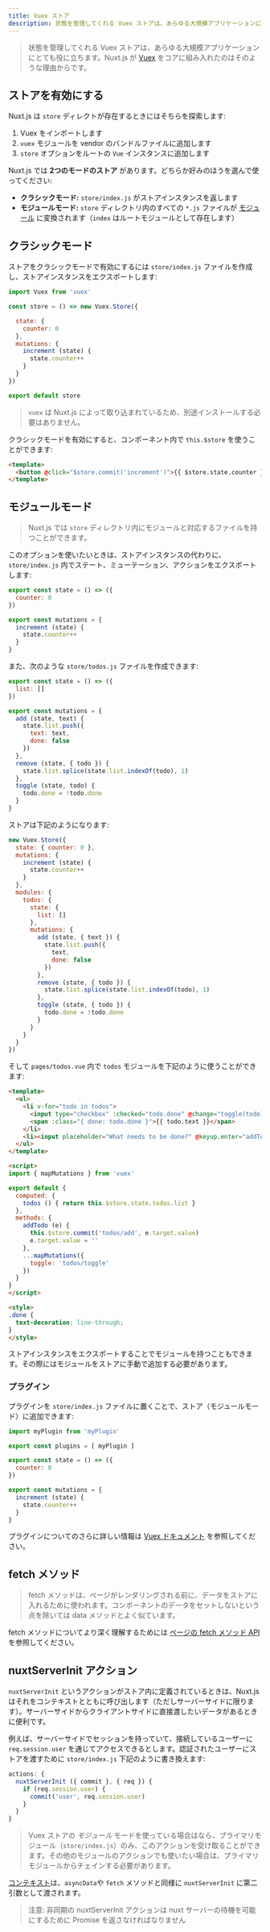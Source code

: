 ```yaml
---
title: Vuex ストア
description: 状態を管理してくれる Vuex ストアは、あらゆる大規模アプリケーションにとても役に立ちます。Nuxt.js が Vuex をコアに組み入れたのはそのような理由からです。
---
```


> 状態を管理してくれる Vuex ストアは、あらゆる大規模アプリケーションにとても役に立ちます。Nuxt.js が [Vuex](https://github.com/vuejs/vuex) をコアに組み入れたのはそのような理由からです。

## ストアを有効にする

Nuxt.js は `store` ディレクトが存在するときにはそちらを探索します:

1. Vuex をインポートします
2. `vuex` モジュールを vendor のバンドルファイルに追加します
3. `store` オプションをルートの `Vue` インスタンスに追加します

Nuxt.js では **2つのモードのストア** があります。どちらか好みのほうを選んで使ってください:

- **クラシックモード:** `store/index.js` がストアインスタンスを返します
- **モジュールモード:** `store` ディレクトリ内のすべての `*.js` ファイルが [モジュール](http://vuex.vuejs.org/en/modules.html) に変換されます（`index` はルートモジュールとして存在します）

## クラシックモード

ストアをクラシックモードで有効にするには `store/index.js` ファイルを作成し、ストアインスタンスをエクスポートします:

```js
import Vuex from 'vuex'

const store = () => new Vuex.Store({

  state: {
    counter: 0
  },
  mutations: {
    increment (state) {
      state.counter++
    }
  }
})

export default store
```

> `vuex` は Nuxt.js によって取り込まれているため、別途インストールする必要はありません。

クラシックモードを有効にすると、コンポーネント内で `this.$store` を使うことができます:

```html
<template>
  <button @click="$store.commit('increment')">{{ $store.state.counter }}</button>
</template>
```

## モジュールモード

> Nuxt.js では `store` ディレクトリ内にモジュールと対応するファイルを持つことができます。

このオプションを使いたいときは、ストアインスタンスの代わりに、`store/index.js` 内でステート、ミューテーション、アクションをエクスポートします:

```js
export const state = () => ({
  counter: 0
})

export const mutations = {
  increment (state) {
    state.counter++
  }
}
```

また、次のような `store/todos.js` ファイルを作成できます:

```js
export const state = () => ({
  list: []
})

export const mutations = {
  add (state, text) {
    state.list.push({
      text: text,
      done: false
    })
  },
  remove (state, { todo }) {
    state.list.splice(state.list.indexOf(todo), 1)
  },
  toggle (state, todo) {
    todo.done = !todo.done
  }
}
```

ストアは下記のようになります:

```js
new Vuex.Store({
  state: { counter: 0 },
  mutations: {
    increment (state) {
      state.counter++
    }
  },
  modules: {
    todos: {
      state: {
        list: []
      },
      mutations: {
        add (state, { text }) {
          state.list.push({
            text,
            done: false
          })
        },
        remove (state, { todo }) {
          state.list.splice(state.list.indexOf(todo), 1)
        },
        toggle (state, { todo }) {
          todo.done = !todo.done
        }
      }
    }
  }
})
```

そして `pages/todos.vue` 内で `todos` モジュールを下記のように使うことができます:

```html
<template>
  <ul>
    <li v-for="todo in todos">
      <input type="checkbox" :checked="todo.done" @change="toggle(todo)">
      <span :class="{ done: todo.done }">{{ todo.text }}</span>
    </li>
    <li><input placeholder="What needs to be done?" @keyup.enter="addTodo"></li>
  </ul>
</template>

<script>
import { mapMutations } from 'vuex'

export default {
  computed: {
    todos () { return this.$store.state.todos.list }
  },
  methods: {
    addTodo (e) {
      this.$store.commit('todos/add', e.target.value)
      e.target.value = ''
    },
    ...mapMutations({
      toggle: 'todos/toggle'
    })
  }
}
</script>

<style>
.done {
  text-decoration: line-through;
}
</style>
```

<div class="Alert">ストアインスタンスをエクスポートすることでモジュールを持つこともできます。その際にはモジュールをストアに手動で追加する必要があります。</div>

### プラグイン

プラグインを `store/index.js` ファイルに置くことで、ストア（モジュールモード）に追加できます:

```js
import myPlugin from 'myPlugin'

export const plugins = [ myPlugin ]

export const state = () => ({
  counter: 0
})

export const mutations = {
  increment (state) {
    state.counter++
  }
}
```

プラグインについてのさらに詳しい情報は [Vuex ドキュメント](https://vuex.vuejs.org/en/plugins.html) を参照してください。

## fetch メソッド

> fetch メソッドは、ページがレンダリングされる前に、データをストアに入れるために使われます。コンポーネントのデータをセットしないという点を除いては data メソッドとよく似ています。

fetch メソッドについてより深く理解するためには [ページの fetch メソッド API](/api/pages-fetch) を参照してください。

## nuxtServerInit アクション

`nuxtServerInit` というアクションがストア内に定義されているときは、Nuxt.js はそれをコンテキストとともに呼び出します（ただしサーバーサイドに限ります）。サーバーサイドからクライアントサイドに直接渡したいデータがあるときに便利です。

例えば、サーバーサイドでセッションを持っていて、接続しているユーザーに `req.session.user` を通じてアクセスできるとします。認証されたユーザーにストアを渡すために `store/index.js` 下記のように書き換えます:

```js
actions: {
  nuxtServerInit ({ commit }, { req }) {
    if (req.session.user) {
      commit('user', req.session.user)
    }
  }
}
```

> Vuex ストアの *モジュール* モードを使っている場合はなら、プライマリモジュール（`store/index.js`）のみ、このアクションを受け取ることができます。その他のモジュールのアクションでも使いたい場合は、プライマリモジュールからチェインする必要があります。

[コンテキスト](/api/context)は、`asyncData`や `fetch` メソッドと同様に
 `nuxtServerInit` に第二引数として渡されます。

> 注意: 非同期の nuxtServerInit アクションは nuxt サーバーの待機を可能にするために Promise を返さなければなりません
